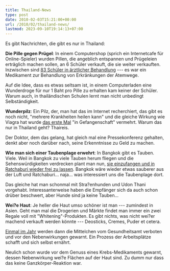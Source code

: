 ```yaml
---
title: Thailand-News
type: post
date: 2010-02-03T15:21:00+00:00
url: /2010/02/thailand-news/
lastmod: 2023-09-10T19:14:13+07:00
---
```

Es gibt Nachrichten, die gibt es nur in Thailand:

**Die Pille gegen Prügel**: In einem Computershop (sprich ein Internetcafe für Online-Spieler) wurden Pillen, die angeblich entspannen und Prügeleien erträglich machen sollen, an 6 Schüler verkauft, die sie weiter verkauften. Inzwischen sind [83 Schüler in ärztlicher Behandlung][1] --- es war ein Medikament zur Behandlung von Erkränkungen der Atemwege.

Auf die Idee, dass es etwas seltsam ist, in einem Computerladen eine Wunderdroge für nur 1 Baht pro Pille zu erhalten kam keiner der Schüler. Warum auch, in thailändischen Schulen lernt man nicht unbedingt Selbständigkeit.

**Wunderpilz**: Ein Pilz, der, man hat das im Internet recherchiert, das gibt es noch nicht, "mehrere Krankheiten heilen kann" und die gleiche Wirkung wie Viagra hat wurde [das erste Mal][2] "in Gefangenschaft" vermehrt. Warum das nur in Thailand geht? Thaireis.

Der Doktor, dem das gelang, hat gleich mal eine Pressekonferenz gehalten, denkt aber noch darüber nach, seine Erkenntnisse zu Geld zu machen.

**Wie man sich einer Taubenplage erwehrt**: In Bangkok gibt es Tauben. Viele. Weil in Bangkok zu viele Tauben herum fliegen und die Sehenswürdigkeiten verdrecken plant man nun, [sie einzufangen und in Ratchaburi wieder frei zu lassen][3]. Bangkok wäre wieder etwas sauberer aus der Luft und Ratchaburi... naja... was interessiert uns die Taubenplage dort.

Das gleiche hat man schonmal mit Stra?enhunden und Udon Thani vorgehabt. Interessanterweise haben die Empfänger sich da auch schon drüber beschwert, aber Hunde sind ja keine Tauben...

**Wei?e Haut**: Je heller die Haut umso schöner ist man --- zumindest in Asien. Geht man mal die Drogerien und Märkte findet man immer ein zwei Regale voll mit "Whitening"-Produkten. Es gibt nichts, was nicht wei?er machend verkauft werden könnte --- Deosticks, Cremes, Puder et cetera.

[Einmal im Jahr][4] werden dann die Mittelchen vom Gesundheitsamt verboten und vor den Nebenwirkungen gewarnt. Ein Prozess der Arbeitsplätze schafft und sich selbst ernährt.

Neulich schon wurde vor dem Genuss eines Krebs-Medikaments gewarnt, dessen Nebenwirkung wei?e Flächen auf der Haut sind. Zu dumm nur dass das keine Ganzkörper-Reaktion war.

 [1]: http://www.nationmultimedia.com/2010/02/04/national/national_30121813.php
 [2]: http://www.nationmultimedia.com/2010/01/30/national/national_30121456.php
 [3]: http://www.nationmultimedia.com/2010/02/03/national/national_30121707.php
 [4]: http://www.nationmultimedia.com/2010/02/04/national/national_30121811.php
